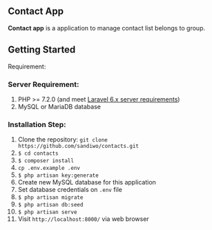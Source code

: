 ## Contact App

**Contact app** is a application to manage contact list belongs to group.

## Getting Started
Requirement: 
### Server Requirement:
1. PHP >= 7.2.0 (and meet [Laravel 6.x server requirements](https://laravel.com/docs/6.x#server-requirements))
2. MySQL or MariaDB database

### Installation Step:
1. Clone the repository: `git clone https://github.com/sandiwo/contacts.git`
2. `$ cd contacts`
3. `$ composer install`
4. `cp .env.example .env`
5. `$ php artisan key:generate`
6. Create new MySQL database for this application
7. Set database credentials on `.env` file
8. `$ php artisan migrate`
9. `$ php artisan db:seed`
10. `$ php artisan serve`
11. Visit `http://localhost:8000/` via web browser
